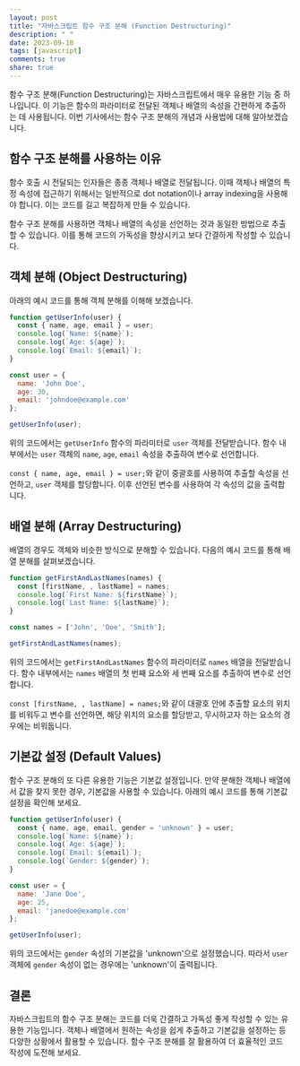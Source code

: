 ```yaml
---
layout: post
title: "자바스크립트 함수 구조 분해 (Function Destructuring)"
description: " "
date: 2023-09-10
tags: [javascript]
comments: true
share: true
---
```


함수 구조 분해(Function Destructuring)는 자바스크립트에서 매우 유용한 기능 중 하나입니다. 이 기능은 함수의 파라미터로 전달된 객체나 배열의 속성을 간편하게 추출하는 데 사용됩니다. 이번 기사에서는 함수 구조 분해의 개념과 사용법에 대해 알아보겠습니다. 

## 함수 구조 분해를 사용하는 이유

함수 호출 시 전달되는 인자들은 종종 객체나 배열로 전달됩니다. 이때 객체나 배열의 특정 속성에 접근하기 위해서는 일반적으로 dot notation이나 array indexing을 사용해야 합니다. 이는 코드를 길고 복잡하게 만들 수 있습니다. 

함수 구조 분해를 사용하면 객체나 배열의 속성을 선언하는 것과 동일한 방법으로 추출할 수 있습니다. 이를 통해 코드의 가독성을 향상시키고 보다 간결하게 작성할 수 있습니다. 

## 객체 분해 (Object Destructuring)

아래의 예시 코드를 통해 객체 분해를 이해해 보겠습니다.

```javascript
function getUserInfo(user) {
  const { name, age, email } = user;
  console.log(`Name: ${name}`);
  console.log(`Age: ${age}`);
  console.log(`Email: ${email}`);
}

const user = {
  name: 'John Doe',
  age: 30,
  email: 'johndoe@example.com'
};

getUserInfo(user);
```

위의 코드에서는 `getUserInfo` 함수의 파라미터로 `user` 객체를 전달받습니다. 함수 내부에서는 `user` 객체의 `name`, `age`, `email` 속성을 추출하여 변수로 선언합니다. 

`const { name, age, email } = user;`와 같이 중괄호를 사용하여 추출할 속성을 선언하고, `user` 객체를 할당합니다. 이후 선언된 변수를 사용하여 각 속성의 값을 출력합니다.

## 배열 분해 (Array Destructuring)

배열의 경우도 객체와 비슷한 방식으로 분해할 수 있습니다. 다음의 예시 코드를 통해 배열 분해를 살펴보겠습니다.

```javascript
function getFirstAndLastNames(names) {
  const [firstName, , lastName] = names;
  console.log(`First Name: ${firstName}`);
  console.log(`Last Name: ${lastName}`);
}

const names = ['John', 'Doe', 'Smith'];

getFirstAndLastNames(names);
```

위의 코드에서는 `getFirstAndLastNames` 함수의 파라미터로 `names` 배열을 전달받습니다. 함수 내부에서는 `names` 배열의 첫 번째 요소와 세 번째 요소를 추출하여 변수로 선언합니다.

`const [firstName, , lastName] = names;`와 같이 대괄호 안에 추출할 요소의 위치를 비워두고 변수를 선언하면, 해당 위치의 요소를 할당받고, 무시하고자 하는 요소의 경우에는 비워둡니다.

## 기본값 설정 (Default Values)

함수 구조 분해의 또 다른 유용한 기능은 기본값 설정입니다. 만약 분해한 객체나 배열에서 값을 찾지 못한 경우, 기본값을 사용할 수 있습니다. 아래의 예시 코드를 통해 기본값 설정을 확인해 보세요.

```javascript
function getUserInfo(user) {
  const { name, age, email, gender = 'unknown' } = user;
  console.log(`Name: ${name}`);
  console.log(`Age: ${age}`);
  console.log(`Email: ${email}`);
  console.log(`Gender: ${gender}`);
}

const user = {
  name: 'Jane Doe',
  age: 25,
  email: 'janedoe@example.com'
};

getUserInfo(user);
```

위의 코드에서는 `gender` 속성의 기본값을 'unknown'으로 설정했습니다. 따라서 `user` 객체에 `gender` 속성이 없는 경우에는 'unknown'이 출력됩니다.

## 결론

자바스크립트의 함수 구조 분해는 코드를 더욱 간결하고 가독성 좋게 작성할 수 있는 유용한 기능입니다. 객체나 배열에서 원하는 속성을 쉽게 추출하고 기본값을 설정하는 등 다양한 상황에서 활용할 수 있습니다. 함수 구조 분해를 잘 활용하여 더 효율적인 코드 작성에 도전해 보세요.